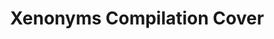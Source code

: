 ---
layout: media
title: "Xenonyms Compilation Cover"
blurb:
tags:
  categories: visual
ads: false
share: false
image:
  id: 25693198884
---